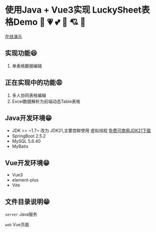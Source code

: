 # 使用Java + Vue3实现 LuckySheet表格Demo 💓 💗 💕 💞 💘 💖

[在线演示](https://liyang-it.github.io/LuckySheet-Java/#/)

## 实现功能😆
1. 单表格数据编辑

## 正在实现中的功能😩
1. 多人协同表格编辑
2. Excel数据解析为前端动态Table表格

## Java开发环境😁
* JDK >= ~1.7~ 改为 JDK21,主要尝鲜使用 虚拟线程 [免费可商用JDK21下载](https://bell-sw.com/pages/downloads/#jdk-21-lts)
* SpringBoot 2.5.2
* MySQL 5.6.40
* MyBatis

## Vue开发环境😁
* Vue3
* element-plus
* Vite

## 文件目录说明😁
`server` Java服务

`web` Vue页面

